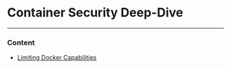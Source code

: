 # Container Security Deep-Dive

---

### Content

* [Limiting Docker Capabilities](Limiting-Docker-Capabilities/README.md)